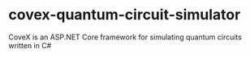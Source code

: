 # covex-quantum-circuit-simulator
CoveX is an ASP.NET Core framework for simulating quantum circuits written in C#
